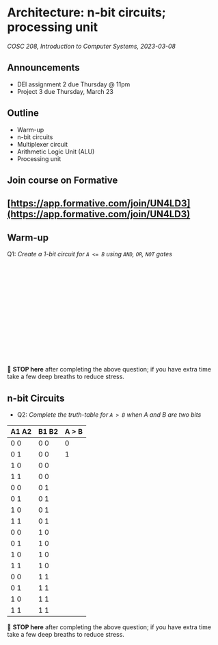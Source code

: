# Architecture: n-bit circuits; processing unit
_COSC 208, Introduction to Computer Systems, 2023-03-08_

## Announcements
* DEI assignment 2 due Thursday @ 11pm
* Project 3 due Thursday, March 23

## Outline
* Warm-up
* n-bit circuits
* Multiplexer circuit
* Arithmetic Logic Unit (ALU)
* Processing unit

## Join course on Formative
## [https://app.formative.com/join/UN4LD3](https://app.formative.com/join/UN4LD3)

## Warm-up

Q1: _Create a 1-bit circuit for `A <= B` using `AND`, `OR`, `NOT` gates_

<p style="height:16em;"></p>

🛑 **STOP here** after completing the above question; if you have extra time take a few deep breaths to reduce stress.

## n-bit Circuits

* Q2: _Complete the truth-table for `A > B` when A and B are two bits_

| A1 A2 | B1 B2 | A > B |
| ----- | ----- | ----- |
| 0   0 | 0   0 |   0   |
| 0   1 | 0   0 |   1   |
| 1   0 | 0   0 |       |
| 1   1 | 0   0 |       |
| 0   0 | 0   1 |       |
| 0   1 | 0   1 |       |
| 1   0 | 0   1 |       |
| 1   1 | 0   1 |       |
| 0   0 | 1   0 |       |
| 0   1 | 1   0 |       |
| 1   0 | 1   0 |       |
| 1   1 | 1   0 |       |
| 0   0 | 1   1 |       |
| 0   1 | 1   1 |       |
| 1   0 | 1   1 |       |
| 1   1 | 1   1 |       |

🛑 **STOP here** after completing the above question; if you have extra time take a few deep breaths to reduce stress.


```c

```
